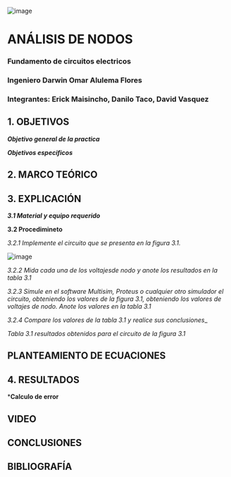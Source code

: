 ![image](https://user-images.githubusercontent.com/85728185/121998054-e2cc4080-cd70-11eb-8c9c-eebefc1e4de7.png)

# ANÁLISIS DE NODOS

### Fundamento de circuitos electricos
### Ingeniero  Darwin Omar Alulema Flores

### Integrantes: Erick Maisincho, Danilo Taco, David Vasquez

## 1. OBJETIVOS

***Objetivo general de la practica***


***Objetivos especificos***

## 2. MARCO TEÓRICO 


## 3. EXPLICACIÓN

***3.1 Material y equipo requerido***

**3.2 Procedimineto**

_3.2.1 Implemente el circuito que se presenta en la figura 3.1._

![image](https://user-images.githubusercontent.com/85259801/122852805-d9922500-d2d6-11eb-8c91-07944287f51d.png)

_3.2.2 Mida cada una de los voltajesde nodo y anote los resultados en la tabla 3.1_

_3.2.3 Simule en el software Multisim, Proteus o cualquier otro simulador el circuito, obteniendo los valores de la figura 3.1, obteniendo los valores de voltajes de nodo. Anote los valores en la tabla 3.1_

_3.2.4 Compare los valores de la tabla 3.1 y realice sus conclusiones__

_Tabla 3.1 resultados obtenidos para el circuito de la figura 3.1_


## PLANTEAMIENTO DE ECUACIONES


## 4. RESULTADOS

***Calculo  de error**

## VIDEO

## CONCLUSIONES


## BIBLIOGRAFÍA 
